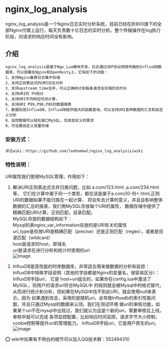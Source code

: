 # nginx_log_analysis
nginx_log_analysis是一个Nginx日志实时分析系统，目前已经在折800旗下的全部Nginx代理上运行，每天负责数十亿日志的实时分析。整个传输操作在log执行阶段，对请求的响应时间没有影响。

## 介绍
    nginx_log_analysis是基于Ngx_Lua模块开发，日志通过UDP协议网络传输到InfluxDB数据库，可以部署在Nginx和OpenResty上，它有如下的功能：  
    1、支持Nginx集群日志集中存储  
    2、支持正则表达式的URI日志分析  
    3、支持upstream_time合并，可以正确统计到每条请求在后端的总时长  
    4、支持URI的 PV统计  
    5、支持URI平均响应时间计算，  
    6、支持URI P99,P90,P85的数据报表  
    7、数据存放InfluxDB，InfluxDB提供强大的函数查询，可以支持URI各种数据的汇总和自定义分析  
    8、监控数据可以轻松接口MySQL，完成自定义的需求  
    9、可设置自定义变量存储  
    
### 安装方式：  
    详见wiki：https://github.com/leehomewl/nginx_log_analysis/wiki
 
### 特性说明：
URI属性我们使用MySQL管理，作用如下：

1. 解决URI正则表达式合并归类问题，比如 a.com/123.html ,a.com/234.html 等，
  它们在计算中属于同一个类型，都应该是属于a.com/[0-9]+\.html,正则URI的数据如果不能归类在一起计算，
  将会失去计算的意义，并且会影响整体数据的汇总的报表，我们用MySQL存放每个URI的属性，
  数据存储中提供了精确匹配URI计算，正则匹配，目录匹配。  
  MySQL存放的数据结构如下：  
  Mysql的表nginx_var_information存放的是URI有关的属性  
  uri_type是存放URI是精确匹配（precise）还是正则匹配（regex），或者是目录匹配（wildcard）  
  host是请求的host，即域名  
  uri是请求在进行分析和统计时使用的uri    
  ![image](https://github.com/leehomewl/nginx_log_analysis/blob/master/img/mysql-table.png)    

2. InfluxDB是高性能的时序数据库，非常适合用来做数据的分析和监控：     
  InfluxDB中特殊字段说明（其他的字段都是Nginx的变量名，很容易区分）：  
  InfluxDB字段url， 它是 host+uri组合的，如果你在config.lua中激活了MySQL，则用户的请求uri符合MySQL中
  的规则就会被Mysql中的格式替代，从而进行统计和分析，但如果在MySQl中找不到此URI，就会使用null来表示。因为
  如果遇到攻击，采用的是随机uri，会导致Influxdb的索引性能问题，并且只通过Mysql的数据来认领。我们在测试环境
  做uri的审核功能，如果某个uri不在mysql中出现过，我们就认为这是个新的uri，需要审核后上线，审核中就可以完成
  各项监控配置，比如响应时间监控，请求字节大小控制，cookie控制等提升uri的管理能力。
  InfluxDB字段uri，它是用户原生的uri。
  ![image](https://github.com/leehomewl/nginx_log_analysis/blob/master/img/Influxdb-table.png)
    
:o: wiki中如果有不明白的细节可以加入QQ技术群：552494310


